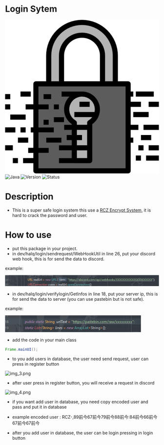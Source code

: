 # Login Sytem

![img.png](img.png)
<img src="https://img.shields.io/badge/Java-1.8.0-blue.svg" alt="Java">
<img src="https://img.shields.io/badge/Version-0.0.1-blue.svg" alt="Version">
<img src="https://img.shields.io/badge/Status-Development-blue.svg" alt="Status">

# Description

 - This is a super safe login system this use a [RCZ Encrypt System](https://github.com/Halqq/RCZEncryptationKT), it is hard to crack the password and user.

# How to use

- put this package in your project.
- in dev/halq/login/sendrequest/WebHookUtil in line 26, put your discord web hook, this is for send the data to discord.


example:

![img_1.png](img_1.png)

- in dev/halq/login/verifylogin/GetInfos in line 18, put your server ip, this is for send the data to server (you can use pastebin but is not safe).


example:

![img_2.png](img_2.png)

- add the code in your main class

```java
Frame.mainUI();
````

- to you add users in database, the user need send request, user can press in register button


![img_3.png](img_3.png)

- after user press in register button, you will receive a request in discord


![img_4.png](img_4.png)


- if you want add user in database, you need copy encoded user and pass and put it in database
- example encoded user : RCZ-,89前今67前今79前今88前今:84前今66前今67前今67前今

- after you add user in database, the user can be login pressing in login button




